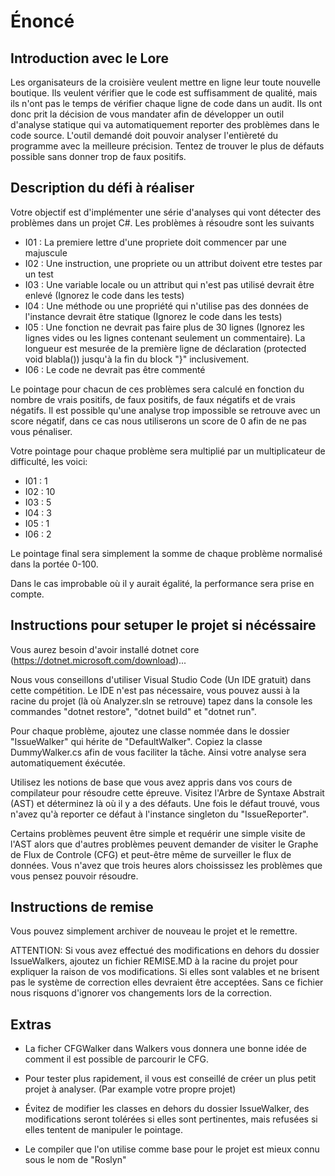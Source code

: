 # Énoncé

## Introduction avec le Lore

Les organisateurs de la croisière veulent mettre en ligne leur toute nouvelle boutique. Ils veulent vérifier que le code est suffisamment de qualité, mais ils n'ont pas le temps de vérifier chaque ligne de code dans un audit. Ils ont donc prit la décision de vous mandater afin de développer un outil d'analyse statique qui va automatiquement reporter des problèmes dans le code source. L'outil demandé doit pouvoir analyser l'entièreté du programme avec la meilleure précision. Tentez de trouver le plus de défauts possible sans donner trop de faux positifs.

## Description du défi à réaliser

Votre objectif est d'implémenter une série d'analyses qui vont détecter des problèmes dans un projet C#. Les problèmes à résoudre sont les suivants

- I01 : La premiere lettre d'une propriete doit commencer par une majuscule
- I02 : Une instruction, une propriete ou un attribut doivent etre testes par un test
- I03 : Une variable locale ou un attribut qui n'est pas utilisé devrait être enlevé (Ignorez le code dans les tests)
- I04 : Une méthode ou une propriété qui n'utilise pas des données de l'instance devrait être statique (Ignorez le code dans les tests)
- I05 : Une fonction ne devrait pas faire plus de 30 lignes (Ignorez les lignes vides ou les lignes contenant seulement un commentaire). La longueur est mesurée de la première ligne de déclaration (protected void blabla()) jusqu'à la fin du block "}" inclusivement.
- I06 : Le code ne devrait pas être commenté

Le pointage pour chacun de ces problèmes sera calculé en fonction du nombre de vrais positifs, de faux positifs, de faux négatifs et de vrais négatifs. Il est possible qu'une analyse trop impossible se retrouve avec un score négatif, dans ce cas nous utiliserons un score de 0 afin de ne pas vous pénaliser.

Votre pointage pour chaque problème sera multiplié par un multiplicateur de difficulté, les voici:
- I01 : 1
- I02 : 10
- I03 : 5
- I04 : 3
- I05 : 1
- I06 : 2

Le pointage final sera simplement la somme de chaque problème normalisé dans la portée 0-100.

Dans le cas improbable où il y aurait égalité, la performance sera prise en compte.

## Instructions pour setuper le projet si nécéssaire

Vous aurez besoin d'avoir installé dotnet core (https://dotnet.microsoft.com/download)... 

Nous vous conseillons d'utiliser Visual Studio Code (Un IDE gratuit) dans cette compétition. Le IDE n'est pas nécessaire, vous pouvez aussi à la racine du projet (là où Analyzer.sln se retrouve) tapez dans la console les commandes "dotnet restore", "dotnet build" et "dotnet run".

Pour chaque problème, ajoutez une classe nommée dans le dossier "IssueWalker" qui hérite de "DefaultWalker". Copiez la classe DummyWalker.cs afin de vous faciliter la tâche. Ainsi votre analyse sera automatiquement éxécutée.

Utilisez les notions de base que vous avez appris dans vos cours de compilateur pour résoudre cette épreuve. Visitez l'Arbre de Syntaxe Abstrait (AST) et déterminez là où il y a des défauts. Une fois le défaut trouvé, vous n'avez qu'à reporter ce défaut à l'instance singleton du "IssueReporter".

Certains problèmes peuvent être simple et requérir une simple visite de l'AST alors que d'autres problèmes peuvent demander de visiter le Graphe de Flux de Controle (CFG) et peut-être même de surveiller le flux de données. Vous n'avez que trois heures alors choississez les problèmes que vous pensez pouvoir résoudre.

## Instructions de remise

Vous pouvez simplement archiver de nouveau le projet et le remettre. 

ATTENTION: Si vous avez effectué des modifications en dehors du dossier IssueWalkers, ajoutez un fichier REMISE.MD à la racine du projet pour expliquer la raison de vos modifications. Si elles sont valables et ne brisent pas le système de correction elles devraient être acceptées. Sans ce fichier nous risquons d'ignorer vos changements lors de la correction.

## Extras

* La ficher CFGWalker dans Walkers vous donnera une bonne idée de comment il est possible de parcourir le CFG.

* Pour tester plus rapidement, il vous est conseillé de créer un plus petit projet à analyser. (Par example votre propre projet)

* Évitez de modifier les classes en dehors du dossier IssueWalker, des modifications seront tolérées si elles sont pertinentes, mais refusées si elles tentent de manipuler le pointage.

* Le compiler que l'on utilise comme base pour le projet est mieux connu sous le nom de "Roslyn"
